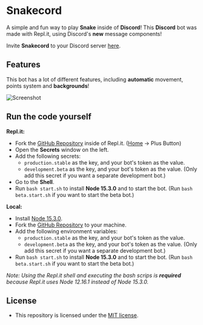 # Snakecord
A simple and fun way to play **Snake** inside of **Discord**! This **Discord** bot was made with Repl.it, using Discord's **new** message components!

Invite __Snakecord__ to your Discord server [here](https://discord.com/api/oauth2/authorize?client_id=847451240984215553&permissions=0&scope=bot%20applications.commands).

## Features
This bot has a lot of different features, including __automatic__ movement, points system and __backgrounds__!

![Screenshot](https://i.imgur.com/oshLfiW.png)
&nbsp;

## Run the code yourself
**Repl.it:**
- Fork the [GitHub Repository](https://github.com/vanishedvan/Snakecord) inside of Repl.it. ([Home](https://replit.com/~) -> Plus Button)
- Open the **Secrets** window on the left.
- Add the following secrets:
  - `production.stable` as the key, and your bot's token as the value.
  - `development.beta` as the key, and your bot's token as the value. (Only add this secret if you want a separate development bot.)
- Go to the **Shell**.
- Run `bash start.sh` to install __Node 15.3.0__ and to start the bot. (Run `bash beta.start.sh` if you want to start the beta bot.)

**Local:**
- Install [Node 15.3.0](https://nodejs.org/download/release/v15.3.0/).
- Fork the [GitHub Repository](https://github.com/vanishedvan/Snakecord) to your machine.
- Add the following environment variables:
  - `production.stable` as the key, and your bot's token as the value.
  - `development.beta` as the key, and your bot's token as the value. (Only add this secret if you want a separate development bot.)
- Run `bash start.sh` to install __Node 15.3.0__ and to start the bot. (Run `bash beta.start.sh` if you want to start the beta bot.)

*Note: Using the Repl.it shell and executing the bash scrips is **required** because Repl.it uses Node 12.16.1 instead of Node 15.3.0.*

## License
- This repository is licensed under the [MIT license](https://github.com/vanishedvan/Snakecord/blob/master/LICENSE).